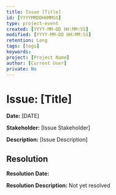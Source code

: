 ```yaml
---
title: Issue [Title]
id: [YYYYMMDDHHMMSS] 
type: project-event
created: [YYYY-MM-DD HH:MM:SS] 
modified: [YYYY-MM-DD HH:MM:SS] 
retention: Long
tags: [tags]
keywords: 
project: [Project Name]
author: [Current User]
private: No
---
```


# Issue: [Title]

**Date:** [DATE]

**Stakeholder:** [Issue Stakeholder]

**Description:** [Issue Description]

## Resolution

**Resolution Date:**

**Resolution Description:** Not yet resolved

